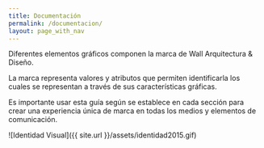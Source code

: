 ```yaml
---
title: Documentación
permalink: /documentacion/
layout: page_with_nav
---
```


Diferentes elementos gráficos componen la marca de Wall Arquitectura & Diseño. 

La marca representa valores y atributos que permiten identificarla los cuales se representan a través de sus características gráficas. 

Es importante usar esta guía según se establece en cada sección para crear una experiencia única de marca en todas los medios y elementos de comunicación. 

![Identidad Visual]({{ site.url }}/assets/identidad2015.gif)
